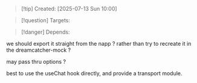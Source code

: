 
>[!tip] Created: [2025-07-13 Sun 10:00]

>[!question] Targets: 

>[!danger] Depends: 

we should export it straight from the napp ?  rather than try to recreate it in the dreamcatcher-mock ?

may pass thru options ?

best to use the useChat hook directly, and provide a transport module.